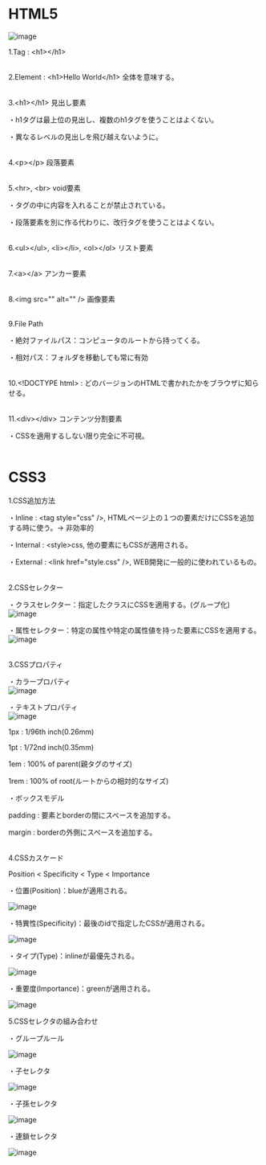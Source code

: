 # HTML5

![image](https://github.com/seungheondev/HTML5-CSS3/assets/170543088/be63cd49-f9b7-44ea-8fdd-1407b47580b7)

1.Tag : \<h1>\</h1><br><br>

2.Element : \<h1>Hello World\</h1> 全体を意味する。<br><br>

3.\<h1>\</h1> 見出し要素

・h1タグは最上位の見出し、複数のh1タグを使うことはよくない。<br>

・異なるレベルの見出しを飛び越えないように。<br><br>

4.\<p>\</p> 段落要素<br><br>

5.\<hr>, \<br> void要素<br>

・タグの中に内容を入れることが禁止されている。<br>

・段落要素を別に作る代わりに、改行タグを使うことはよくない。<br><br>


6.\<ul>\</ul>, \<li>\</li>, \<ol>\</ol> リスト要素<br><br>

7.\<a>\</a> アンカー要素<br><br>

8.\<img src="" alt="" /> 画像要素<br><br>

9.File Path
    
・絶対ファイルパス：コンピュータのルートから持ってくる。

・相対パス：フォルダを移動しても常に有効<br><br>

10.\<!DOCTYPE html> : どのバージョンのHTMLで書かれたかをブラウザに知らせる。<br><br>

11.\<div>\</div> コンテンツ分割要素
   
・CSSを適用するしない限り完全に不可視。<br><br>


# CSS3
1.CSS追加方法

・Inline : \<tag style="css" />, HTMLページ上の１つの要素だけにCSSを追加する時に使う。→ 非効率的

・Internal : \<style>css</style>, 他の要素にもCSSが適用される。

・External : \<link href="style.css" />, WEB開発に一般的に使われているもの。<br><br>

2.CSSセレクター

・クラスセレクター：指定したクラスにCSSを適用する。(グループ化)<br>
![image](https://github.com/seungheondev/HTML5-CSS3/assets/170543088/0cddbb37-f14c-47f0-bea9-ad3deeb28e85)

・属性セレクター：特定の属性や特定の属性値を持った要素にCSSを適用する。<br>
![image](https://github.com/seungheondev/HTML5-CSS3/assets/170543088/1759f8dd-2628-423e-9c02-8023195da0d4)<br><br>

3.CSSプロパティ

・カラープロパティ<br>
![image](https://github.com/seungheondev/HTML5-CSS3/assets/170543088/93544fbf-d5b5-496f-a131-b26b8ff5f4e5)

・テキストプロパティ<br>
![image](https://github.com/seungheondev/HTML5-CSS3/assets/170543088/62f3260b-1e0a-441b-a3ee-b7b39176e7eb)

1px : 1/96th inch(0.26mm)

1pt : 1/72nd inch(0.35mm)

1em : 100% of parent(親タグのサイズ)

1rem : 100% of root(ルートからの相対的なサイズ)

・ボックスモデル

padding : 要素とborderの間にスペースを追加する。

margin : borderの外側にスペースを追加する。<br><br>

4.CSSカスケード

Position < Specificity < Type < Importance

・位置(Position)：blueが適用される。

![image](https://github.com/seungheondev/HTML5-CSS3/assets/170543088/a2886f7c-1035-4c3b-b4e9-7923b4941c2d)


・特異性(Specificity)：最後のidで指定したCSSが適用される。

![image](https://github.com/seungheondev/HTML5-CSS3/assets/170543088/b8da4cf3-f8ee-4908-a79f-2841a88cda1c)


・タイプ(Type)：inlineが最優先される。

![image](https://github.com/seungheondev/HTML5-CSS3/assets/170543088/bafb03f7-975a-4874-b487-88c94f5b32f2)


・重要度(Importance)：greenが適用される。

![image](https://github.com/seungheondev/HTML5-CSS3/assets/170543088/8d6d2a3f-da58-4858-a441-148640e2e1f2)


5.CSSセレクタの組み合わせ

・グループルール

![image](https://github.com/seungheondev/HTML5-CSS3/assets/170543088/a5d496fa-d65f-4964-a9ea-49a943c2ce07)

・子セレクタ

![image](https://github.com/seungheondev/HTML5-CSS3/assets/170543088/cb5d6a99-df97-448c-a65b-cc0ef7f3ed3d)

・子孫セレクタ

![image](https://github.com/seungheondev/HTML5-CSS3/assets/170543088/fc9b80a4-ed1a-48a3-a143-272896020ec8)

・連鎖セレクタ

![image](https://github.com/seungheondev/HTML5-CSS3/assets/170543088/66fc1142-77a4-4069-9cd3-0e1ec24675f5)







